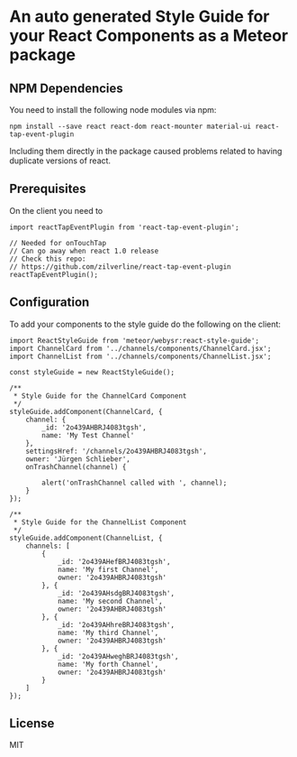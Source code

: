 # An auto generated Style Guide for your React Components as a Meteor package

## NPM Dependencies

You need to install the following node modules via npm:

```
npm install --save react react-dom react-mounter material-ui react-tap-event-plugin
```

Including them directly in the package caused problems related to having duplicate versions of react.

## Prerequisites

On the client you need to

```
import reactTapEventPlugin from 'react-tap-event-plugin';

// Needed for onTouchTap
// Can go away when react 1.0 release
// Check this repo:
// https://github.com/zilverline/react-tap-event-plugin
reactTapEventPlugin();
```

## Configuration

To add your components to the style guide do the following on the client:

```
import ReactStyleGuide from 'meteor/webysr:react-style-guide';
import ChannelCard from '../channels/components/ChannelCard.jsx';
import ChannelList from '../channels/components/ChannelList.jsx';

const styleGuide = new ReactStyleGuide();

/**
 * Style Guide for the ChannelCard Component
 */
styleGuide.addComponent(ChannelCard, {
    channel: {
        _id: '2o439AHBRJ4083tgsh',
        name: 'My Test Channel'
    },
    settingsHref: '/channels/2o439AHBRJ4083tgsh',
    owner: 'Jürgen Schlieber',
    onTrashChannel(channel) {

        alert('onTrashChannel called with ', channel);
    }
});

/**
 * Style Guide for the ChannelList Component
 */
styleGuide.addComponent(ChannelList, {
    channels: [
        {
            _id: '2o439AHefBRJ4083tgsh',
            name: 'My first Channel',
            owner: '2o439AHBRJ4083tgsh'
        }, {
            _id: '2o439AHsdgBRJ4083tgsh',
            name: 'My second Channel',
            owner: '2o439AHBRJ4083tgsh'
        }, {
            _id: '2o439AHhreBRJ4083tgsh',
            name: 'My third Channel',
            owner: '2o439AHBRJ4083tgsh'
        }, {
            _id: '2o439AHweghBRJ4083tgsh',
            name: 'My forth Channel',
            owner: '2o439AHBRJ4083tgsh'
        }
    ]
});
```

## License

MIT